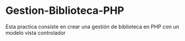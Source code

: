 # Gestion-Biblioteca-PHP
Esta practica consiste en crear una gestión de biblioteca en PHP con un modelo vista controlador
